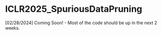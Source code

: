 # ICLR2025_SpuriousDataPruning

[02/28/2024] Coming Soon! - Most of the code should be up in the next 2 weeks.
